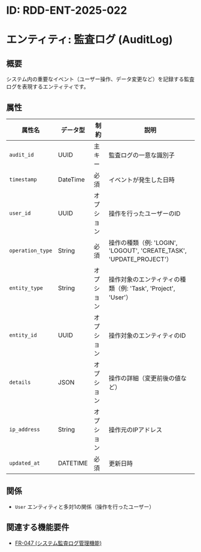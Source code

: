 # ID: RDD-ENT-2025-022

# エンティティ: 監査ログ (AuditLog)

## 概要

システム内の重要なイベント（ユーザー操作、データ変更など）を記録する監査ログを表現するエンティティです。

## 属性

| 属性名           | データ型 | 制約       | 説明                                                                 |
| ---------------- | -------- | ---------- | -------------------------------------------------------------------- |
| `audit_id`       | UUID     | 主キー     | 監査ログの一意な識別子                                               |
| `timestamp`      | DateTime | 必須       | イベントが発生した日時                                               |
| `user_id`        | UUID     | オプション | 操作を行ったユーザーのID                                             |
| `operation_type` | String   | 必須       | 操作の種類（例: 'LOGIN', 'LOGOUT', 'CREATE_TASK', 'UPDATE_PROJECT'） |
| `entity_type`    | String   | オプション | 操作対象のエンティティの種類（例: 'Task', 'Project', 'User'）        |
| `entity_id`      | UUID     | オプション | 操作対象のエンティティのID                                           |
| `details`        | JSON     | オプション | 操作の詳細（変更前後の値など）                                       |
| `ip_address`     | String   | オプション | 操作元のIPアドレス                                                   |
| `updated_at`     | DATETIME | 必須       | 更新日時                                                             |

## 関係

- `User` エンティティと多対1の関係（操作を行ったユーザー）

## 関連する機能要件

- [FR-047 (システム監査ログ管理機能)](../../functional-requirements/fr-047-system-audit-log-management-function.md)

